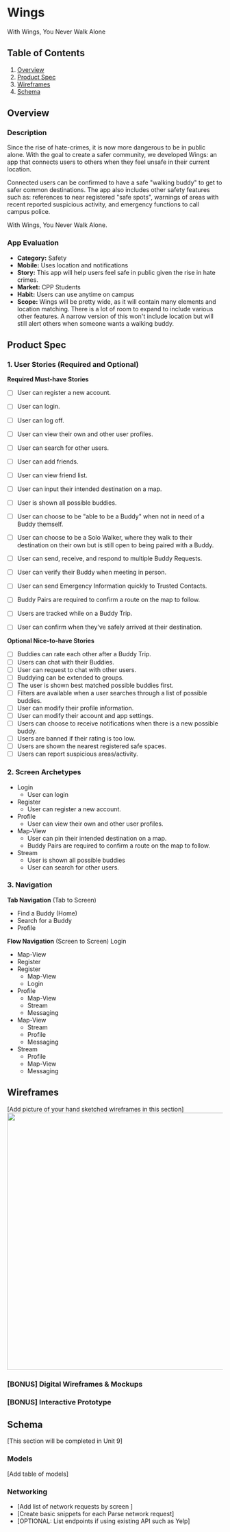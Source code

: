 # Wings
With Wings, You Never Walk Alone

## Table of Contents
1. [Overview](#Overview)
1. [Product Spec](#Product-Spec)
1. [Wireframes](#Wireframes)
2. [Schema](#Schema)

## Overview
### Description
Since the rise of hate-crimes, it is now more dangerous to be in public alone. With the goal to create a safer community, we developed Wings: an app that connects users to others when they feel unsafe in their current location. 

Connected users can be confirmed to have a safe "walking buddy" to get to safer common destinations. The app also includes other safety features such as: references to near registered "safe spots", warnings of areas with recent reported suspicious activity, and emergency functions to call campus police. 

With Wings, You Never Walk Alone. 

### App Evaluation
- **Category:** Safety
- **Mobile:** Uses location and notifications
- **Story:** This app will help users feel safe in public given the rise in hate crimes.
- **Market:** CPP Students
- **Habit:** Users can use anytime on campus
- **Scope:** Wings will be pretty wide, as it will contain many elements and location matching. There is a lot of room to expand to include various other features. A narrow version of this won't include location but will still alert others when someone wants a walking buddy. 

## Product Spec

### 1. User Stories (Required and Optional)

**Required Must-have Stories**
- [ ] User can register a new account.
- [ ] User can login.
- [ ] User can log off.
- [ ] User can view their own and other user profiles.
- [ ] User can search for other users.
- [ ]  User can add friends.
- [ ] User can view friend list.
- [ ]  User can input their intended destination on a map. 
- [ ] User is shown all possible buddies.
- [ ]  User can choose to be "able to be a Buddy" when not in need of a Buddy themself. 
- [ ] User can choose to be a Solo Walker, where they walk to their destination on their own but is still open to being paired with a Buddy. 
- [ ]  User can send, receive, and respond to multiple Buddy Requests.
- [ ] User can verify their Buddy when meeting in person. 
- [ ]  User can send Emergency Information quickly to Trusted Contacts.
- [ ]  Buddy Pairs are required to confirm a route on the map to follow. 
- [ ] Users are tracked while on a Buddy Trip.
- [ ] User can confirm when they've safely arrived at their destination.



**Optional Nice-to-have Stories**
- [ ] Buddies can rate each other after a Buddy Trip. 
- [ ] Users can chat with their Buddies. 
- [ ] User can request to chat with other users. 
- [ ] Buddying can be extended to groups.
- [ ] The user is shown best matched possible buddies first.
- [ ] Filters are available when a user searches through a list of possible buddies. 
- [ ] User can modify their profile information.
- [ ] User can modify their account and app settings. 
- [ ] Users can choose to receive notifications when there is a new possible buddy.
- [ ] Users are banned if their rating is too low. 
- [ ] Users are shown the nearest registered safe spaces.
- [ ] Users can report suspicious areas/activity.

### 2. Screen Archetypes
* Login
   * User can login
* Register
   * User can register a new account.
* Profile
    * User can view their own and other user profiles. 
* Map-View
    * User can pin their intended destination on a map. 
    * Buddy Pairs are required to confirm a route on the map to follow. 
* Stream
    * User is shown all possible buddies
    * User can search for other users.


### 3. Navigation

**Tab Navigation** (Tab to Screen)
* Find a Buddy (Home)
* Search for a Buddy
* Profile


**Flow Navigation** (Screen to Screen)
Login
   * Map-View
   * Register
* Register
   * Map-View
   * Login
* Profile
    * Map-View
    * Stream
    * Messaging
* Map-View
    * Stream
    * Profile
    * Messaging
* Stream
    * Profile
    * Map-View
    * Messaging

## Wireframes
[Add picture of your hand sketched wireframes in this section]
<img src="YOUR_WIREFRAME_IMAGE_URL" width=600>

### [BONUS] Digital Wireframes & Mockups

### [BONUS] Interactive Prototype

## Schema 
[This section will be completed in Unit 9]
### Models
[Add table of models]
### Networking
- [Add list of network requests by screen ]
- [Create basic snippets for each Parse network request]
- [OPTIONAL: List endpoints if using existing API such as Yelp]
